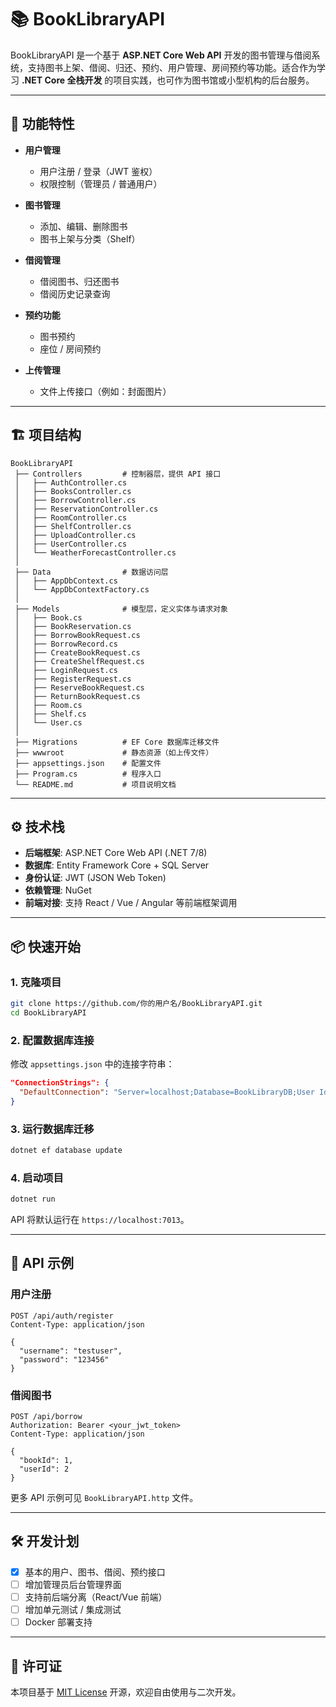 # 📚 BookLibraryAPI

BookLibraryAPI 是一个基于 **ASP.NET Core Web API** 开发的图书管理与借阅系统，支持图书上架、借阅、归还、预约、用户管理、房间预约等功能。适合作为学习 **.NET Core 全栈开发** 的项目实践，也可作为图书馆或小型机构的后台服务。

---

## 🚀 功能特性

- **用户管理**
  - 用户注册 / 登录（JWT 鉴权）
  - 权限控制（管理员 / 普通用户）

- **图书管理**
  - 添加、编辑、删除图书
  - 图书上架与分类（Shelf）

- **借阅管理**
  - 借阅图书、归还图书
  - 借阅历史记录查询

- **预约功能**
  - 图书预约
  - 座位 / 房间预约

- **上传管理**
  - 文件上传接口（例如：封面图片）

---

## 🏗️ 项目结构

```
BookLibraryAPI
 ├── Controllers         # 控制器层，提供 API 接口
 │   ├── AuthController.cs
 │   ├── BooksController.cs
 │   ├── BorrowController.cs
 │   ├── ReservationController.cs
 │   ├── RoomController.cs
 │   ├── ShelfController.cs
 │   ├── UploadController.cs
 │   ├── UserController.cs
 │   └── WeatherForecastController.cs
 │
 ├── Data                # 数据访问层
 │   ├── AppDbContext.cs
 │   └── AppDbContextFactory.cs
 │
 ├── Models              # 模型层，定义实体与请求对象
 │   ├── Book.cs
 │   ├── BookReservation.cs
 │   ├── BorrowBookRequest.cs
 │   ├── BorrowRecord.cs
 │   ├── CreateBookRequest.cs
 │   ├── CreateShelfRequest.cs
 │   ├── LoginRequest.cs
 │   ├── RegisterRequest.cs
 │   ├── ReserveBookRequest.cs
 │   ├── ReturnBookRequest.cs
 │   ├── Room.cs
 │   ├── Shelf.cs
 │   └── User.cs
 │
 ├── Migrations          # EF Core 数据库迁移文件
 ├── wwwroot             # 静态资源（如上传文件）
 ├── appsettings.json    # 配置文件
 ├── Program.cs          # 程序入口
 └── README.md           # 项目说明文档
```

---

## ⚙️ 技术栈

- **后端框架**: ASP.NET Core Web API (.NET 7/8)
- **数据库**: Entity Framework Core + SQL Server
- **身份认证**: JWT (JSON Web Token)
- **依赖管理**: NuGet
- **前端对接**: 支持 React / Vue / Angular 等前端框架调用

---

## 📦 快速开始

### 1. 克隆项目
```bash
git clone https://github.com/你的用户名/BookLibraryAPI.git
cd BookLibraryAPI
```

### 2. 配置数据库连接
修改 `appsettings.json` 中的连接字符串：
```json
"ConnectionStrings": {
  "DefaultConnection": "Server=localhost;Database=BookLibraryDB;User Id=sa;Password=your_password;"
}
```

### 3. 运行数据库迁移
```bash
dotnet ef database update
```

### 4. 启动项目
```bash
dotnet run
```

API 将默认运行在 `https://localhost:7013`。

---

## 📖 API 示例

### 用户注册
```http
POST /api/auth/register
Content-Type: application/json

{
  "username": "testuser",
  "password": "123456"
}
```

### 借阅图书
```http
POST /api/borrow
Authorization: Bearer <your_jwt_token>
Content-Type: application/json

{
  "bookId": 1,
  "userId": 2
}
```

更多 API 示例可见 `BookLibraryAPI.http` 文件。

---

## 🛠️ 开发计划

- [x] 基本的用户、图书、借阅、预约接口  
- [ ] 增加管理员后台管理界面  
- [ ] 支持前后端分离（React/Vue 前端）  
- [ ] 增加单元测试 / 集成测试  
- [ ] Docker 部署支持  

---

## 📜 许可证

本项目基于 [MIT License](LICENSE) 开源，欢迎自由使用与二次开发。
